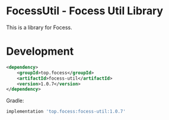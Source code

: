 # FocessUtil - Focess Util Library

This is a library for Focess.

# Development

```xml
<dependency>
    <groupId>top.focess</groupId>
    <artifactId>focess-util</artifactId>
    <version>1.0.7</version>
</dependency>
```

Gradle:

```gradle
implementation 'top.focess:focess-util:1.0.7'
```